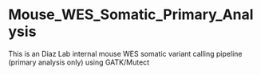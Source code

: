 # Mouse_WES_Somatic_Primary_Analysis
This is an Diaz Lab internal mouse WES somatic variant calling pipeline (primary analysis only) using GATK/Mutect
